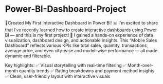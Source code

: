 # Power-BI-Dashboard-Project

🚀Created My First Interactive Dashboard in Power BI! 📊
I'm excited to share that I’ve recently learned how to create interactive dashboards using Power BI — and this is my first project! 🙌
I gained a hands-on experience of data visualization, dashboard design, and actionable insights. This “Mobile Sales Dashboard” reflects various KPIs like total sales, quantity, transactions, average price, and even city-wise and model-wise performance — all made dynamic and filterable.

Key highlights:
 ✅ Visual storytelling with real-time filtering
 ✅ Month-over-month quantity trends
 ✅ Rating breakdowns and payment method insights
 ✅ Clean, user-friendly layout with interactive visuals
